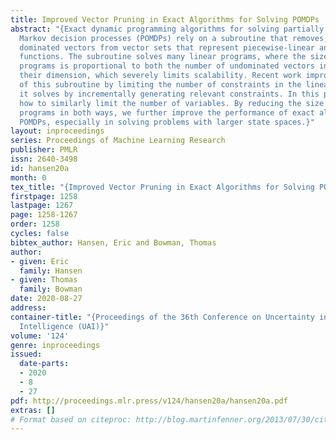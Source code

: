 ```yaml
---
title: Improved Vector Pruning in Exact Algorithms for Solving POMDPs
abstract: "{Exact dynamic programming algorithms for solving partially observable
  Markov decision processes (POMDPs) rely on a subroutine that removes, or “prunes,”
  dominated vectors from vector sets that represent piecewise-linear and convex value
  functions. The subroutine solves many linear programs, where the size of the linear
  programs is proportional to both the number of undominated vectors in the set and
  their dimension, which severely limits scalability. Recent work improves the performance
  of this subroutine by limiting the number of constraints in the linear programs
  it solves by incrementally generating relevant constraints. In this paper, we show
  how to similarly limit the number of variables. By reducing the size of the linear
  programs in both ways, we further improve the performance of exact algorithms for
  POMDPs, especially in solving problems with larger state spaces.}"
layout: inproceedings
series: Proceedings of Machine Learning Research
publisher: PMLR
issn: 2640-3498
id: hansen20a
month: 0
tex_title: "{Improved Vector Pruning in Exact Algorithms for Solving POMDPs}"
firstpage: 1258
lastpage: 1267
page: 1258-1267
order: 1258
cycles: false
bibtex_author: Hansen, Eric and Bowman, Thomas
author:
- given: Eric
  family: Hansen
- given: Thomas
  family: Bowman
date: 2020-08-27
address: 
container-title: "{Proceedings of the 36th Conference on Uncertainty in Artificial
  Intelligence (UAI)}"
volume: '124'
genre: inproceedings
issued:
  date-parts:
  - 2020
  - 8
  - 27
pdf: http://proceedings.mlr.press/v124/hansen20a/hansen20a.pdf
extras: []
# Format based on citeproc: http://blog.martinfenner.org/2013/07/30/citeproc-yaml-for-bibliographies/
---
```

